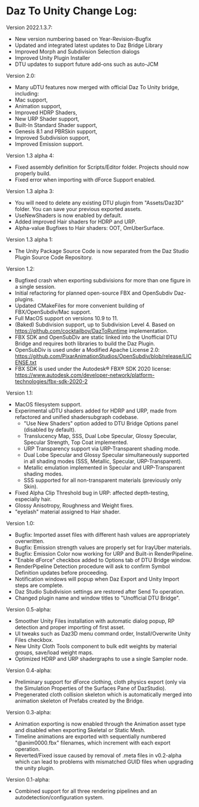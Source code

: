 Daz To Unity Change Log:
=================================
Version 2022.1.3.7:
- New version numbering based on Year-Revision-Bugfix
- Updated and integrated latest updates to Daz Bridge Library
- Improved Morph and Subdivision Selection dialogs
- Improved Unity Plugin Installer
- DTU updates to support future add-ons such as auto-JCM

Version 2.0:
- Many uDTU features now merged with official Daz To Unity bridge, including:
- Mac support,
- Animation support,
- Improved HDRP Shaders,
- New URP Shader support,
- Built-In Standard Shader support,
- Genesis 8.1 and PBRSkin support,
- Improved Subdivision support,
- Improved Emission support.

Version 1.3 alpha 4:
- Fixed assembly definition for Scripts/Editor folder.  Projects should now properly build.
- Fixed error when importing with dForce Support enabled.

Version 1.3 alpha 3:
- You will need to delete any existing DTU plugin from "Assets/Daz3D" folder.  You can save your previous exported assets.
- UseNewShaders is now enabled by default.
- Added improved Hair shaders for HDRP and URP.
- Alpha-value Bugfixes to Hair shaders: OOT, OmUberSurface.

Version 1.3 alpha 1:
- The Unity Package Source Code is now separated from the Daz Studio Plugin Source Code Repository.

Version 1.2:
- Bugfixed crash when exporting subdivisions for more than one figure in a single session.
- Initial refactoring for planned open-source FBX and OpenSubdiv Daz-plugins.
- Updated CMakeFiles for more convenient building of FBX/OpenSubdiv/Mac support.
- Full MacOS support on versions 10.9 to 11.
- (Baked) Subdivision support, up to Subdivision Level 4.  Based on https://github.com/cocktailboy/DazToRuntime implementation.
- FBX SDK and OpenSubDiv are static linked into the Unofficial DTU Bridge and requires both libraries to build the Daz Plugin.
- OpenSubDiv is used under a Modified Apache License 2.0: https://github.com/PixarAnimationStudios/OpenSubdiv/blob/release/LICENSE.txt
- FBX SDK is used under the Autodesk® FBX® SDK 2020 license: https://www.autodesk.com/developer-network/platform-technologies/fbx-sdk-2020-2

Version 1.1:
- MacOS filesystem support.
- Experimental uDTU shaders added for HDRP and URP, made from refactored and unified shadersubgraph codebase.
   - "Use New Shaders" option added to DTU Bridge Options panel (disabled by default).
   - Translucency Map, SSS, Dual Lobe Specular, Glossy Specular, Specular Strength, Top Coat implemented.
   - URP Transparency support via URP-Transparent shading mode.
   - Dual Lobe Specular and Glossy Specular simultaneously supported in all shading modes (SSS, Metallic, Specular, URP-Transparent).
   - Metallic emulation implemented in Specular and URP-Transparent shading modes.
   - SSS supported for all non-transparent materials (previously only Skin).
- Fixed Alpha Clip Threshold bug in URP: affected depth-testing, especially hair.
- Glossy Anisotropy, Roughness and Weight fixes.
- "eyelash" material assigned to Hair shader.

Version 1.0:
- Bugfix: Imported asset files with different hash values are appropriately overwritten.
- Bugfix: Emission strength values are properly set for IrayUber materials.
- Bugfix: Emission Color now working for URP and Built-in RenderPipeline.
- "Enable dForce" checkbox added to Options tab of DTU Bridge window.
- RenderPipeline Detection procedure will ask to confirm Symbol Definition updates before proceeding.
- Notification windows will popup when Daz Export and Unity Import steps are complete.
- Daz Studio Subdivision settings are restored after Send To operation.
- Changed plugin name and window titles to "Unofficial DTU Bridge".

Version 0.5-alpha:
- Smoother Unity Files installation with automatic dialog popup, RP detection and proper importing of first asset.
- UI tweaks such as Daz3D menu command order, Install/Overwrite Unity Files checkbox.
- New Unity Cloth Tools component to bulk edit weights by material groups, save/load weight maps.
- Optimized HDRP and URP shadergraphs to use a single Sampler node.

Version 0.4-alpha:
- Preliminary support for dForce clothing, cloth physics export (only via the Simulation Properties of the Surfaces Pane of DazStudio).
- Pregenerated cloth collision skeleton which is automatically merged into animation skeleton of Prefabs created by the Bridge.

Version 0.3-alpha:
- Animation exporting is now enabled through the Animation asset type and disabled when exporting Skeletal or Static Mesh.
- Timeline animations are exported with sequentially numbered "@anim0000.fbx" filenames, which increment with each export operation.
- Reverted/Fixed issue caused by removal of .meta files in v0.2-alpha which can lead to problems with mismatched GUID files when upgrading the unity plugin.

Version 0.1-alpha:
- Combined support for all three rendering pipelines and an autodetection/configuration system.

